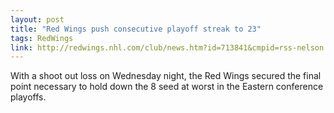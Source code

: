 ```yaml
---
layout: post
title: "Red Wings push consecutive playoff streak to 23"
tags: RedWings
link: http://redwings.nhl.com/club/news.htm?id=713841&cmpid=rss-nelson
---
```


With a shoot out loss on Wednesday night, the Red Wings secured the final point necessary to hold down the 8 seed at worst in the Eastern conference playoffs.
